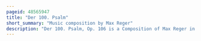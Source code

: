 ```yaml
---
pageid: 48565947
title: "Der 100. Psalm"
short_summary: "Music composition by Max Reger"
description: "Der 100. Psalm, Op. 106 is a Composition of Max Reger in four Movements in D major for mixed Choir and orchestra a late romantic Setting of Psalm 100. In 1908 Reger began composing the Work for Jena University's 350th Anniversary. The Occasion was celebrated on July 31'07 with the Premiere of Parti by Fritz Stein. Reger finished Composition in 1909. It was published that Year and performed simultaneously in Chemnitz conducted by the Composer and in Breslau controlled by Georg Dohrn on 23 february 1910."
---
```

